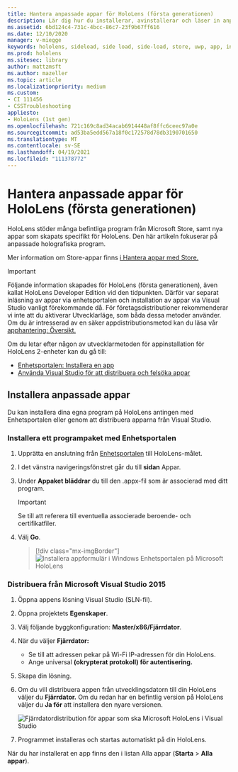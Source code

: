 ```yaml
---
title: Hantera anpassade appar för HoloLens (första generationen)
description: Lär dig hur du installerar, avinstallerar och läser in anpassade holografiska appar på HoloLens-enheter med hjälp av Enhetsportalen och Visual Studio.
ms.assetid: 6bd124c4-731c-4bcc-86c7-23f9b67ff616
ms.date: 12/10/2020
manager: v-miegge
keywords: hololens, sideload, side load, side-load, store, uwp, app, install
ms.prod: hololens
ms.sitesec: library
author: mattzmsft
ms.author: mazeller
ms.topic: article
ms.localizationpriority: medium
ms.custom:
- CI 111456
- CSSTroubleshooting
appliesto:
- HoloLens (1st gen)
ms.openlocfilehash: 721c169c8ad34acab6914448af8ffc6ceec97a0e
ms.sourcegitcommit: ad53ba5edd567a18f0c172578d78db3190701650
ms.translationtype: MT
ms.contentlocale: sv-SE
ms.lasthandoff: 04/19/2021
ms.locfileid: "111378772"
---
```

# <a name="manage-custom-apps-for-hololens-1st-gen"></a>Hantera anpassade appar för HoloLens (första generationen)

HoloLens stöder många befintliga program från Microsoft Store, samt nya appar som skapats specifikt för HoloLens. Den här artikeln fokuserar på anpassade holografiska program.  

Mer information om Store-appar finns [i Hantera appar med Store.](holographic-store-apps.md)

> [!IMPORTANT]
> Följande information skapades för HoloLens (första generationen), även kallat HoloLens Developer Edition vid den tidpunkten. Därför var separat inläsning av appar via enhetsportalen och installation av appar via Visual Studio vanligt förekommande då. För företagsdistributioner rekommenderar vi inte att du aktiverar Utvecklarläge, som båda dessa metoder använder. Om du är intresserad av en säker appdistributionsmetod kan du läsa vår [apphantering: Översikt.](app-deploy-overview.md)
>
> Om du letar efter någon av utvecklarmetoden för appinstallation för HoloLens 2-enheter kan du gå till:
> - [Enhetsportalen: Installera en app](https://docs.microsoft.com/windows/mixed-reality/develop/platform-capabilities-and-apis/using-the-windows-device-portal#installing-an-app)
> - [Använda Visual Studio för att distribuera och felsöka appar](https://docs.microsoft.com/windows/mixed-reality/develop/platform-capabilities-and-apis/using-visual-studio)

## <a name="install-custom-apps"></a>Installera anpassade appar

Du kan installera dina egna program på HoloLens antingen med Enhetsportalen eller genom att distribuera apparna från Visual Studio.

### <a name="installing-an-application-package-with-the-device-portal"></a>Installera ett programpaket med Enhetsportalen

1. Upprätta en anslutning från [Enhetsportalen](https://docs.microsoft.com/windows/mixed-reality/using-the-windows-device-portal) till HoloLens-målet.

1. I det vänstra navigeringsfönstret går du till **sidan** Appar.

1. Under **Appaket bläddrar** du till den .appx-fil som är associerad med ditt program.

   > [!IMPORTANT]
   > Se till att referera till eventuella associerade beroende- och certifikatfiler.

1. Välj **Go**.

   > [!div class="mx-imgBorder"]
   > ![Installera appformulär i Windows Enhetsportalen på Microsoft HoloLens](images/deviceportal-appmanager.jpg)

### <a name="deploying-from-microsoft-visual-studio-2015"></a>Distribuera från Microsoft Visual Studio 2015

1. Öppna appens lösning Visual Studio (SLN-fil).

1. Öppna projektets **Egenskaper**.

1. Välj följande byggkonfiguration: **Master/x86/Fjärrdator**.

1. När du väljer **Fjärrdator:**
   - Se till att adressen pekar på Wi-Fi IP-adressen för din HoloLens.
   - Ange universal **(okrypterat protokoll) för autentisering.**
   
1. Skapa din lösning.

1. Om du vill distribuera appen från utvecklingsdatorn till din HoloLens väljer du **Fjärrdator.** Om du redan har en befintlig version på HoloLens väljer du **Ja för** att installera den nyare versionen.  

   ![Fjärrdatordistribution för appar som ska Microsoft HoloLens i Visual Studio](images/vs2015-remotedeployment.jpg)  
   
1. Programmet installeras och startas automatiskt på din HoloLens.

När du har installerat en app finns den  i listan Alla appar (**Starta**  >  **Alla appar**).

